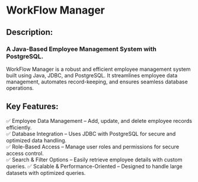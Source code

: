 # WorkFlow Manager
## Description:
### A Java-Based Employee Management System with PostgreSQL.<br>
WorkFlow Manager is a robust and efficient employee management system built using Java, JDBC, and PostgreSQL.
It streamlines employee data management, automates record-keeping, and ensures seamless database operations.

## Key Features:
✅ Employee Data Management – Add, update, and delete employee records efficiently.<br>
✅ Database Integration – Uses JDBC with PostgreSQL for secure and optimized data handling.<br>
✅ Role-Based Access – Manage user roles and permissions for secure access control.<br>
✅ Search & Filter Options – Easily retrieve employee details with custom queries.
✅ Scalable & Performance-Oriented – Designed to handle large datasets with optimized queries.
